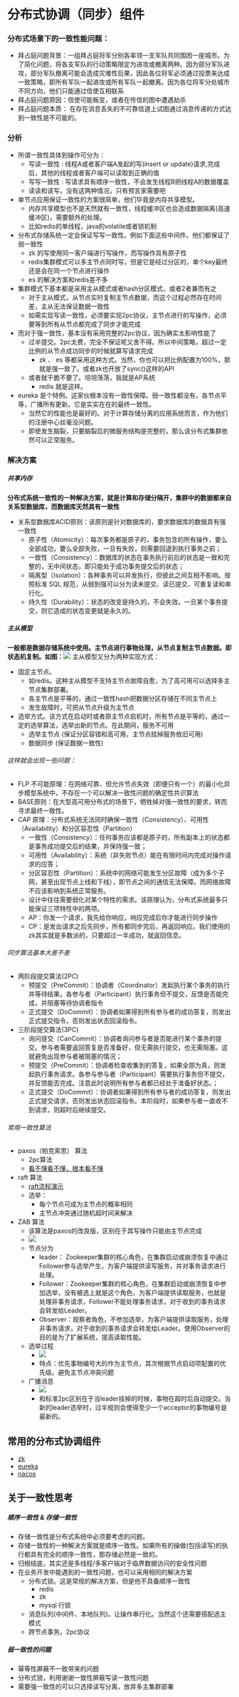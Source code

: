 # 分布式协调（同步）组件
### 分布式场景下的一致性能问题：
* 拜占庭问题背景：一组拜占庭将军分别各率领一支军队共同围困一座城市。为了简化问题，将各支军队的行动策略限定为进攻或撤离两种。因为部分军队进攻，部分军队撤离可能会造成灾难性后果，因此各位将军必须通过投票来达成一致策略，即所有军队一起进攻或所有军队一起撤离。因为各位将军分处城市不同方向，他们只能通过信使互相联系
* 拜占庭问题原因：信使可能叛变，或者在传信的图中遭遇劫杀
* 拜占庭问题本质： 在存在消息丢失的不可靠信道上试图通过消息传递的方式达到一致性是不可能的。

### 分析
* 所谓一致性具体到操作可分为：
  * 写读一致性 : 线程A或者客户端A发起的写(insert or update)请求,完成后，其他的线程或者客户端可以读取到正确的值
  * 写写一致性 : 写请求具有顺序一致性，不会发生线程B把线程A的数据覆盖
  * 读读和读写，没有这两种情况，只有预言家需要吧
* 单节点应用保证一致性的方案很简单，他们毕竟是内存共享模型。
  * 内存共享模型也不是天然就有一致性，线程缓冲区也会造成数据隔离(高速缓冲区)，需要额外的处理。
  * 比如redis的单线程，java的volatile或者锁机制
* 分布式存储系统一定会保证写写一致性。例如下面这些中间件。他们都保证了弱一致性
  * zk 的写使用同一客户端进行写操作，而写操作具有原子性
  * redis集群模式可以多主节点同时写，但是它是经过分区的，单个key最终还是会在同一个节点进行操作
  * es 的解决方案和redis差不多
* 集群模式下基本都是采用主从模式或者hash分区模式，或者2者兼而有之
  * 对于主从模式，从节点实时复制主节点数据，而这个过程必然存在时间差，主从无法保证数据一致性
  * 如需实现写读一致性，必须要实现2pc协议，主节点进行的写操作，必须要等到所有从节点都完成了同步才能完成  
* 而对于强一致性，基本没有采用完整的2pc协议，因为确实太影响性能了
  * 过半提交。2pc太费，完全不保证呢又舍不得。所以中间策略，超过一定比例的从节点成功同步的时候就算写请求完成
    * zk 、 es 等都采用这种方式。当然，你也可以把比例配置为100%，那就是强一致了。或者zk也开放了sync()这样的API
  * 或者就干脆不要了。坦坦荡荡，我就是AP系统
    *  redis 就是这样。
* eureka 是个特例。这家伙根本没有一致性保障。弱一致性都没有，各节点平等，广播所有更新。它是实实在在的最终一致性。
  * 当然它的性能也是最好的。对于计算存储分离的应用系统而言，作为他们的注册中心丝毫没问题。
  * 即使发生脑裂，只要脑裂后的微服务结构是完整的，那么该分布式集群依然可以正常服务。

### 解决方案

##### 共享内存
**分布式系统一致性的一种解决方案，就是计算和存储分隔开，集群中的数据都来自关系型数据库，而数据库天然具有一致性**
* 关系型数据库ACID原则：该原则是针对数据库的，要求数据库的数据具有强一致性
  * 原子性（Atomicity）：每次事务都是原子的，事务包含的所有操作，要么全部成功，要么全部失败，一旦有失败，则需要回退到执行事务之前； 
  * 一致性（Consistency）：数据库的状态在事务执行前后的状态是一致和完整的，无中间状态，即只能处于成功事务提交后的状态； 
  * 隔离型（Isolation）：各种事务可以并发执行，但彼此之间互相不影响。按照标准 SQL 规范，从弱到强可以分为读未提交、读已提交、可重复读和串行化。
  * 持久性（Durability）：状态的改变是持久的，不会失效。一旦某个事务提交，则它造成的状态变更就是永久的。

##### 主从模型
**一般都是数据存储系统中使用。主节点进行事物处理，从节点复制主节点数据。即状态机复制。如图：![](../../../../../resources/状态复制.webp)**
主从模型又分为两种实现方式：
* 固定主节点。
  * 如redis。这种主从模型不支持主节点故障自愈，为了高可用可以选择多主节点集群部署。
  * 各主节点是平等的，通过一致性hash把数据分区存储在不同主节点上
  * 发生故障时，可把从节点升级为主节点
* 选举方式。该方式在启动时或者原主节点宕机时，所有节点是平等的，通过一定的选举算法，选举出新的节点。在此期间，服务不可用
  * 选举主节点 (保证分区容错和高可用，主节点挂掉服务依旧可用)
  * 数据同步 (保证数据一致性)
###### 这样就会出现一些问题：
* FLP 不可能原理：在网络可靠、但允许节点失效（即便只有一个）的最小化异步模型系统中，不存在一个可以解决一致性问题的确定性共识算法
* BASE原则：在大型高可用分布式的场景下，牺牲掉对强一致性的要求，转而寻求最终一致性。
* CAP 原理：分布式系统无法同时确保一致性（Consistency）、可用性（Availability）和分区容忍性（Partition）
  * 一致性（Consistency）：任何事务应该都是原子的，所有副本上的状态都是事务成功提交后的结果，并保持强一致；
  * 可用性（Availability）：系统（非失败节点）能在有限时间内完成对操作请求的应答；
  * 分区容忍性（Partition）：系统中的网络可能发生分区故障（成为多个子网，甚至出现节点上线和下线），即节点之间的通信无法保障。而网络故障不应该影响到系统正常服务。
  * 设计中往往需要弱化对某个特性的需求。该原理认为，分布式系统最多只能保证三项特性中的两项。
  * AP：你发一个请求，我先给你响应，响应完成后你才能进行同步操作
  * CP：是发出请求之后先同步，所有都同步完后，再返回响应。我们使用的zk其实就是多数派的，只要超过一半成功，就返回信息。
###### 同步算法基本大差不差
* 两阶段提交算法(2PC)
  * 预提交（PreCommit）：协调者（Coordinator）发起执行某个事务的执行并等待结果。各参与者（Participant）执行事务但不提交，反馈是否能完成，并阻塞等待协调者指令
  * 正式提交（DoCommit）：协调者如果得到所有参与者的成功答复，则发出正式提交指令，否则发出状态回滚指令。
* 三阶段提交算法(3PC)
  * 询问提交（CanCommit）：协调者询问参与者是否能进行某个事务的提交。参与者需要返回答复是否准备好，但无需执行提交，也无需阻塞。这就避免出现参与者被阻塞的情况； 
  * 预提交（PreCommit）：协调者检查收集到的答复，如果全部为真，则发起执行事务请求。各参与参与者（Participant）需要执行事务但不提交，并反馈能否完成。注意此时说明所有参与者都已经处于准备好状态。； 
  * 正式提交（DoCommit）：协调者如果得到所有参与者的成功答复，则发出正式提交请求，否则发出状态回滚指令。本阶段时，如果参与者一直收不到请求，则超时后继续提交。
###### 常用一致性算法
* paxos（帕克索思） 算法
  * 2pc算法
  * [看不懂看不懂，根本看不懂](https://zhuanlan.zhihu.com/p/630468476)
* raft 算法
  * [raft流程演示](https://acehi.github.io/thesecretlivesofdata-cn/raft/)
  * 选举：
    * 每个节点可成为主节点的概率相同
    * 主节点冲突通过随机超时间来解决
* ZAB 算法
  * 该算法是paxos的改良版，区别在于其写操作只能由主节点完成
  * ![](../../../../../resources/zk/zab-all.png)
  * 节点分为
    * leader：  Zookeeper集群的核心角色，在集群启动或崩溃恢复中通过Follower参与选举产生，为客户端提供读写服务，并对事务请求进行处理。 
    * Follower：Zookeeper集群的核心角色，在集群启动或崩溃恢复中参加选举，没有被选上就是这个角色，为客户端提供读取服务，也就是处理非事务请求，Follower不能处理事务请求，对于收到的事务请求会转发给Leader。 
    * Observer：观察者角色，不参加选举，为客户端提供读取服务，处理非事务请求，对于收到的事务请求会转发给Leader。使用Observer的目的是为了扩展系统，提高读取性能。
  * 选举过程
    * ![](../../../../../resources/zk/zab-选举.jpeg)
    * 特点：优先事物编号大的作为主节点，其次根据节点启动项配置的优先级。避免主节点冲突问题
  * 广播消息
    * ![](../../../../../resources/zk/zab-同步.webp)
    * 和标准2pc区别在于当leader挂掉的时候，事物在超时后自动提交。当新的leader选举时，过半规则会使得至少一个acceptor的事物编号是最新的。

## 常用的分布式协调组件
* [zk](Zookeeper.md)
* [eureka](./eureka.md)
* [nacos](./nacos.md)


## 关于一致性思考
##### 顺序一致性 & 存储一致性
* 存储一致性是分布式系统中必须要考虑的问题。
* 存储一致性的一种解决方案就是顺序一致性。如果所有的操做(包括读写)的执行都具有完全的顺序一致性，那存储必然是一致的。
* 归根结底，其实还是多线程/多客户端对于临界数据访问的安全性问题
* 在业务开发中能遇到的一致性问题，也可以采用相同的解决方案
  * 分布式锁。这是常规的解决方案，但是他不具备顺序一致性
    * redis
    * zk
    * mysql 行锁
  * 消息队列(中间件、本地队列)。让操作串行化。当然这个还需要搭配选主模式
  * 跨节点事务。2pc协议
##### 弱一致性的问题
* 幂等性屏蔽不一致带来的问题
* 分布式锁，利用谢谢一致性屏蔽写读一致性问题
* 需要强一致性的可以只选择读写分离，放弃多主集群部署
